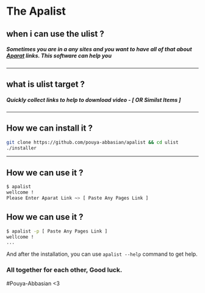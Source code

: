 # The Apalist
## when i can use the ulist ?
##### Sometimes you are in a any sites and you want to have all of that about [Aparat](aparat.com) links. This software can help you
-----------
## what is ulist target ? 
##### Quickly collect links to help to download video - [ OR Similst Items ]
-----------
## How we can install it ? 
```bash
git clone https://github.com/pouya-abbasian/apalist && cd ulist
./installer
```
-----------
## How we can use it ? 
```bash
$ apalist
wellcome !
Please Enter Aparat Link ~> [ Paste Any Pages Link ]
``` 
## How we can use it ? 
```bash
$ apalist -p [ Paste Any Pages Link ]
wellcome !
...
```
And after the installation, you can use `apalist --help` command to get help.
### All together for each other, Good luck. 
 #Pouya-Abbasian <3 
